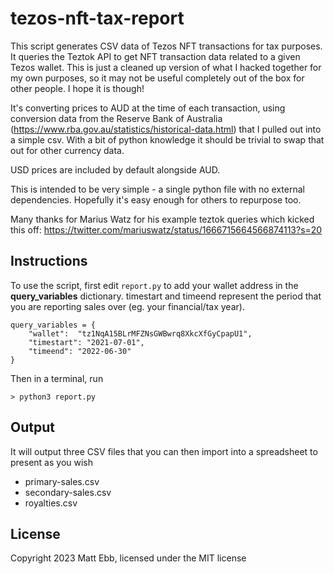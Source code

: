 # tezos-nft-tax-report
This script generates CSV data of Tezos NFT transactions for tax purposes. It queries the Teztok API to get NFT transaction data related to a given Tezos wallet.
This is just a cleaned up version of what I hacked together for my own purposes, so it may not be useful completely out of the box for other people. I hope it is though!

It's converting prices to AUD at the time of each transaction, using conversion data from the Reserve Bank of Australia (https://www.rba.gov.au/statistics/historical-data.html) that I pulled out into a simple csv. With a bit of python knowledge it should be trivial to swap that out for other currency data.

USD prices are included by default alongside AUD.

This is intended to be very simple - a single python file with no external dependencies. Hopefully it's easy enough for others to repurpose too.

Many thanks for Marius Watz for his example teztok queries which kicked this off:
https://twitter.com/mariuswatz/status/1666715664566874113?s=20

## Instructions
To use the script, first edit `report.py` to add your wallet address in the **query_variables** dictionary. timestart and timeend represent the period that you are reporting sales over (eg. your financial/tax year). 
```
query_variables = {
	"wallet":  "tz1NqA15BLrMFZNsGWBwrq8XkcXfGyCpapU1",
	"timestart": "2021-07-01",
	"timeend": "2022-06-30"
}
```

Then in a terminal, run
```
> python3 report.py
```

## Output
It will output three CSV files that you can then import into a spreadsheet to present as you wish

- primary-sales.csv
- secondary-sales.csv
- royalties.csv

## License
Copyright 2023 Matt Ebb, licensed under the MIT license
